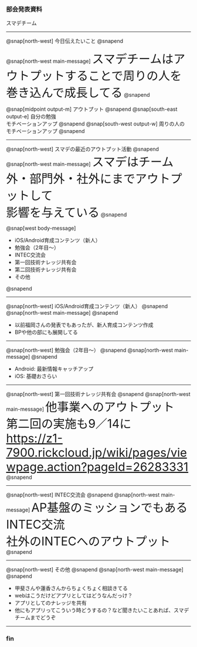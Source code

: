 <!-- ---?color=#222222 -->

### 部会発表資料


スマデチーム


---

@snap[north-west]
今日伝えたいこと
@snapend

@snap[north-west main-message]
<span style="font-size: xx-large;">スマデチームはアウトプットすることで周りの人を巻き込んで成長してる</span>
@snapend

@snap[midpoint output-m]
アウトプット
@snapend
@snap[south-east output-e]
自分の勉強</br>モチベーションアップ
@snapend
@snap[south-west output-w]
周りの人の</br>モチベーションアップ
@snapend

---

@snap[north-west]
スマデの最近のアウトプット活動
@snapend
@snap[north-west main-message]
<span style="font-size: xx-large">スマデはチーム外・部門外・社外にまでアウトプットして</br>影響を与えている</span>
@snapend

@snap[west body-message]
<ul>
  <li>iOS/Android育成コンテンツ（新人）</li>
  <li>勉強会（2年目〜）</li>
  <li>INTEC交流会</li>
  <li>第一回技術ナレッジ共有会</li>
  <li>第二回技術ナレッジ共有会</li>
  <li>その他</li>
</ul>
@snapend

---

@snap[north-west]
iOS/Android育成コンテンツ（新人）
@snapend
@snap[north-west main-message]
<span style="font-size: xx-large"></span>
@snapend

- 以前福岡さんの発表でもあったが、新人育成コンテンツ作成
- BPや他の部にも展開してる

---

@snap[north-west]
勉強会（2年目〜）
@snapend
@snap[north-west main-message]
<span style="font-size: xx-large"></span>
@snapend

- Android: 最新情報キャッチアップ
- iOS: 基礎おさらい


---

@snap[north-west]
第一回技術ナレッジ共有会
@snapend
@snap[north-west main-message]
<span style="font-size: xx-large">他事業へのアウトプット</br>
第二回の実施も9／14に
  https://z1-7900.rickcloud.jp/wiki/pages/viewpage.action?pageId=26283331</span>
@snapend

---

@snap[north-west]
INTEC交流会
@snapend
@snap[north-west main-message]
<span style="font-size: xx-large">AP基盤のミッションでもあるINTEC交流</br>
社外のINTECへのアウトプット</span>
@snapend

---

@snap[north-west]
その他
@snapend
@snap[north-west main-message]
<span style="font-size: xx-large"></span>
@snapend

- 甲斐さんや蓮香さんからちょくちょく相談きてる
 - webはこうだけどアプリとしてはどうなんだっけ？
- アプリとしてのナレッジを共有
- 他にもアプリってこういう時どうするの？など聞きたいことあれば、スマデチームまでどうぞ

---

### fin
